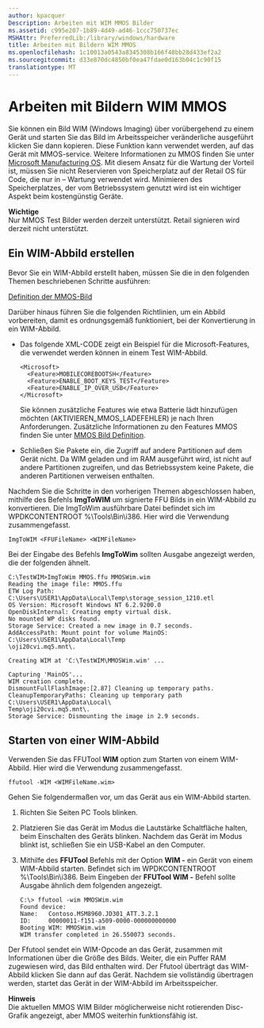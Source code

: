 ```yaml
---
author: kpacquer
Description: Arbeiten mit WIM MMOS Bilder
ms.assetid: c995e207-1b89-4d49-ad46-1ccc750737ec
MSHAttr: PreferredLib:/library/windows/hardware
title: Arbeiten mit Bildern WIM MMOS
ms.openlocfilehash: 1c10013a0543a8345308b166f48bb28d433ef2a2
ms.sourcegitcommit: d33e870dc4850bf0ea47fdae0d163b04c1c90f15
translationtype: MT
---
```

# <a name="working-with-wim-mmos-images"></a>Arbeiten mit Bildern WIM MMOS


Sie können ein Bild WIM (Windows Imaging) über vorübergehend zu einem Gerät und starten Sie das Bild im Arbeitsspeicher veränderliche ausgeführt klicken Sie dann kopieren. Diese Funktion kann verwendet werden, auf das Gerät mit MMOS-service. Weitere Informationen zu MMOS finden Sie unter [Microsoft Manufacturing OS](microsoft-manufacturing-os.md). Mit diesem Ansatz für die Wartung der Vorteil ist, müssen Sie nicht Reservieren von Speicherplatz auf der Retail OS für Code, die nur in – Wartung verwendet wird. Minimieren des Speicherplatzes, der vom Betriebssystem genutzt wird ist ein wichtiger Aspekt beim kostengünstig Geräte.

**Wichtige**  
Nur MMOS Test Bilder werden derzeit unterstützt. Retail signieren wird derzeit nicht unterstützt.

 

## <a name="span-idcreatingawimimagespanspan-idcreatingawimimagespanspan-idcreatingawimimagespancreating-a-wim-image"></a><span id="Creating_a_WIM_Image"></span><span id="creating_a_wim_image"></span><span id="CREATING_A_WIM_IMAGE"></span>Ein WIM-Abbild erstellen


Bevor Sie ein WIM-Abbild erstellt haben, müssen Sie die in den folgenden Themen beschriebenen Schritte ausführen:

[Definition der MMOS-Bild](mmos-image-definition.md)

Darüber hinaus führen Sie die folgenden Richtlinien, um ein Abbild vorbereiten, damit es ordnungsgemäß funktioniert, bei der Konvertierung in ein WIM-Abbild.

-   Das folgende XML-CODE zeigt ein Beispiel für die Microsoft-Features, die verwendet werden können in einem Test WIM-Abbild.

    ``` syntax
    <Microsoft>
      <Feature>MOBILECOREBOOTSH</Feature>
      <Feature>ENABLE_BOOT_KEYS_TEST</Feature>
      <Feature>ENABLE_IP_OVER_USB</Feature>
    </Microsoft>
    ```

    Sie können zusätzliche Features wie etwa Batterie lädt hinzufügen möchten (AKTIVIEREN\_MMOS\_LADEFEHLER) je nach Ihren Anforderungen. Zusätzliche Informationen zu den Features MMOS finden Sie unter [MMOS Bild Definition](mmos-image-definition.md).

-   Schließen Sie Pakete ein, die Zugriff auf andere Partitionen auf dem Gerät nicht. Da WIM geladen und im RAM ausgeführt wird, ist nicht auf andere Partitionen zugreifen, und das Betriebssystem keine Pakete, die anderen Partitionen verweisen enthalten.

Nachdem Sie die Schritte in den vorherigen Themen abgeschlossen haben, mithilfe des Befehls **ImgToWIM** um signierte FFU Bilds in ein WIM-Abbild zu konvertieren. Die ImgToWim ausführbare Datei befindet sich im WPDKCONTENTROOT %\\Tools\\Bin\\i386. Hier wird die Verwendung zusammengefasst.

``` syntax
ImgToWIM <FFUFileName> <WIMFileName> 
```

Bei der Eingabe des Befehls **ImgToWim** sollten Ausgabe angezeigt werden, die der folgenden ähnelt.

``` syntax
C:\TestWIM>ImgToWim MMOS.ffu MMOSWim.wim
Reading the image file: MMOS.ffu
ETW Log Path: C:\Users\USER1\AppData\Local\Temp\storage_session_1210.etl
OS Version: Microsoft Windows NT 6.2.9200.0
OpenDiskInternal: Creating empty virtual disk.
No mounted WP disks found.
Storage Service: Created a new image in 0.7 seconds.
AddAccessPath: Mount point for volume MainOS: C:\Users\USER1\AppData\Local\Temp
\oji20cvi.mq5.mnt\.

Creating WIM at 'C:\TestWIM\MMOSWim.wim' ...

Capturing 'MainOS'...
WIM creation complete.
DismountFullFlashImage:[2.87] Cleaning up temporary paths.
CleanupTemporaryPaths: Cleaning up temporary path C:\Users\USER1\AppData\Local\
Temp\oji20cvi.mq5.mnt\.
Storage Service: Dismounting the image in 2.9 seconds.
```

## <a name="span-idbootingfromawimimagespanspan-idbootingfromawimimagespanspan-idbootingfromawimimagespanbooting-from-a-wim-image"></a><span id="Booting_from_a_WIM_Image"></span><span id="booting_from_a_wim_image"></span><span id="BOOTING_FROM_A_WIM_IMAGE"></span>Starten von einer WIM-Abbild


Verwenden Sie das FFUTool **WIM** option zum Starten von einem WIM-Abbild. Hier wird die Verwendung zusammengefasst.

``` syntax
ffutool -WIM <WIMFileName.wim>
```

Gehen Sie folgendermaßen vor, um das Gerät aus ein WIM-Abbild starten.

1.  Richten Sie Seiten PC Tools blinken.

2.  Platzieren Sie das Gerät im Modus die Lautstärke Schaltfläche halten, beim Einschalten des Geräts blinken. Nachdem das Gerät im Modus blinkt ist, schließen Sie ein USB-Kabel an den Computer.

3.  Mithilfe des **FFUTool** Befehls mit der Option **WIM -** ein Gerät von einem WIM-Abbild starten. Befindet sich im WPDKCONTENTROOT %\\Tools\\Bin\\i386. Beim Eingeben der **FFUTool WIM -** Befehl sollte Ausgabe ähnlich dem folgenden angezeigt.

    ``` syntax
    C:\> ffutool -wim MMOSWim.wim
    Found device:
    Name:   Contoso.MSM8960.JD301_ATT.3.2.1
    ID:     00000011-f151-a509-0000-000000000000
    Booting WIM: MMOSWim.wim
    WIM transfer completed in 26.550073 seconds.
    ```

Der Ffutool sendet ein WIM-Opcode an das Gerät, zusammen mit Informationen über die Größe des Bilds. Weiter, die ein Puffer RAM zugewiesen wird, das Bild enthalten wird. Der Ffutool überträgt das WIM-Abbild klicken Sie dann auf das Gerät. Nachdem sie vollständig übertragen werden, startet das Gerät in der WIM-Abbild im Arbeitsspeicher.

**Hinweis**  
Die aktuellen MMOS WIM Bilder möglicherweise nicht rotierenden Disc-Grafik angezeigt, aber MMOS weiterhin funktionsfähig ist.

 

 

 






